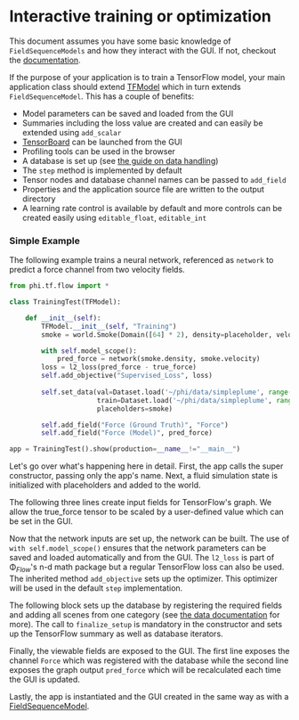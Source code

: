 # Interactive training or optimization

This document assumes you have some basic knowledge of `FieldSequenceModels` and how they interact with the GUI.
If not, checkout the [documentation](gui.md).

If the purpose of your application is to train a TensorFlow model, your main application class should extend [TFModel](../phi/tf/model.py) which in turn extends `FieldSequenceModel`.
This has a couple of benefits:

- Model parameters can be saved and loaded from the GUI
- Summaries including the loss value are created and can easily be extended using `add_scalar`
- [TensorBoard](https://www.tensorflow.org/guide/summaries_and_tensorboard) can be launched from the GUI
- Profiling tools can be used in the browser
- A database is set up (see [the guide on data handling](data.md))
- The `step` method is implemented by default
- Tensor nodes and database channel names can be passed to `add_field`
- Properties and the application source file are written to the output directory
- A learning rate control is available by default and more controls can be created easily using `editable_float`, `editable_int`

### Simple Example

The following example trains a neural network, referenced as `network` to predict a force channel from two velocity fields.

```python
from phi.tf.flow import *

class TrainingTest(TFModel):

    def __init__(self):
        TFModel.__init__(self, "Training")
        smoke = world.Smoke(Domain([64] * 2), density=placeholder, velocity=placeholder)

        with self.model_scope():
            pred_force = network(smoke.density, smoke.velocity)
        loss = l2_loss(pred_force - true_force)
        self.add_objective("Supervised_Loss", loss)
        
        self.set_data(val=Dataset.load('~/phi/data/simpleplume', range(10)),
                      train=Dataset.load('~/phi/data/simpleplume', range(10,100)),
                      placeholders=smoke)

        self.add_field("Force (Ground Truth)", "Force")
        self.add_field("Force (Model)", pred_force)

app = TrainingTest().show(production=__name__!="__main__")
```

Let's go over what's happening here in detail.
First, the app calls the super constructor, passing only the app's name.
Next, a fluid simulation state is initialized with placeholders and added to the world.

The following three lines create input fields for TensorFlow's graph. We allow the true_force tensor to be scaled by a user-defined value which can be set in the GUI.

Now that the network inputs are set up, the network can be built. The use of `with self.model_scope()` ensures that the network parameters can be saved and loaded automatically and from the GUI.
The `l2_loss` is part of Φ<sub>*Flow*</sub>'s n-d math package but a regular TensorFlow loss can also be used.
The inherited method `add_objective` sets up the optimizer. This optimizer will be used in the default `step` implementation.

The following block sets up the database by registering the required fields and adding all scenes from one category (see [the data documentation](data.md) for more).
The call to `finalize_setup` is mandatory in the constructor and sets up the TensorFlow summary as well as database iterators.

Finally, the viewable fields are exposed to the GUI. The first line exposes the channel `Force` which was registered with the database while the second line exposes the graph output `pred_force` which will be recalculated each time the GUI is updated.

Lastly, the app is instantiated and the GUI created in the same way as with a [FieldSequenceModel](../phi/model.py).

